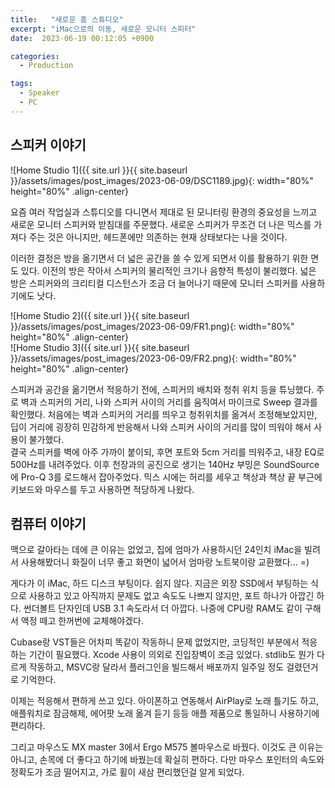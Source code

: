 ```yaml
---
title:   "새로운 홈 스튜디오"
excerpt: "iMac으로의 이동, 새로운 모니터 스피터"
date:  2023-06-19 00:12:05 +0900

categories:
  - Production

tags:
  - Speaker
  - PC
---
```


## 스피커 이야기  

![Home Studio 1]({{ site.url }}{{ site.baseurl }}/assets/images/post_images/2023-06-09/DSC1189.jpg){: width="80%" height="80%" .align-center}  

요즘 여러 작업실과 스튜디오를 다니면서 제대로 된 모니터링 환경의 중요성을 느끼고 새로운 모니터 스피커와 받침대를 주문했다. 새로운 스피커가 무조건 더 나은 믹스를 가져다 주는 것은 아니지만, 헤드폰에만 의존하는 현재 상태보다는 나을 것이다.  

이러한 결정은 방을 옮기면서 더 넓은 공간을 쓸 수 있게 되면서 이를 활용하기 위한 면도 있다. 이전의 방은 작아서 스피커의 물리적인 크기나 음향적 특성이 불리했다. 넓은 방은 스피커와의 크리티컬 디스턴스가 조금 더 늘어나기 때문에 모니터 스피커를 사용하기에도 낫다.  

![Home Studio 2]({{ site.url }}{{ site.baseurl }}/assets/images/post_images/2023-06-09/FR1.png){: width="80%" height="80%" .align-center}  
![Home Studio 3]({{ site.url }}{{ site.baseurl }}/assets/images/post_images/2023-06-09/FR2.png){: width="80%" height="80%" .align-center}  

스피커과 공간을 옮기면서 적응하기 전에, 스피커의 배치와 청취 위치 등을 튜닝했다. 주로 벽과 스피커의 거리, 나와 스피커 사이의 거리를 움직여서 마이크로 Sweep 결과를 확인했다. 처음에는 벽과 스피커의 거리를 띄우고 청취위치를 옮겨서 조정해보았지만, 딥이 거리에 굉장히 민감하게 반응해서 나와 스피커 사이의 거리를 많이 띄워야 해서 사용이 불가했다.  
결국 스피커를 벽에 아주 가까이 붙이되, 후면 포트와 5cm 거리를 띄워주고, 내장 EQ로 500Hz를 내려주었다. 이후 천장과의 공진으로 생기는 140Hz 부밍은 SoundSource에 Pro-Q 3를 로드해서 잡아주었다. 믹스 시에는 허리를 세우고 책상과 책상 끝 부근에 키보드와 마우스를 두고 사용하면 적당하게 나왔다.  

## 컴퓨터 이야기  
  
맥으로 갈아타는 데에 큰 이유는 없었고, 집에 엄마가 사용하시던 24인치 iMac을 빌려서 사용해봤더니 화질이 너무 좋고 화면이 넓어서 엄마랑 노트북이랑 교환했다... =)  

게다가 이 iMac, 하드 디스크 부팅이다. 쉽지 않다. 지금은 외장 SSD에서 부팅하는 식으로 사용하고 있고 아직까지 문제도 없고 속도도 나쁘지 않지만, 포트 하나가 아깝긴 하다. 썬더볼트 단자인데 USB 3.1 속도라서 더 아깝다. 나중에 CPU랑 RAM도 같이 구해서 액정 떼고 한꺼번에 교체해야겠다.  

Cubase랑 VST들은 어차피 똑같이 작동하니 문제 없었지만, 코딩적인 부분에서 적응하는 기간이 필요했다. Xcode 사용이 의외로 진입장벽이 조금 있었다. stdlib도 뭔가 다르게 작동하고, MSVC랑 달라서 플러그인을 빌드해서 배포까지 일주일 정도 걸렸던거로 기억한다.  

이제는 적응해서 편하게 쓰고 있다. 아이폰하고 연동해서 AirPlay로 노래 틀기도 하고, 애플워치로 잠금해제, 에어팟 노래 옮겨 듣기 등등 애플 제품으로 통일하니 사용하기에 편리하다.  

그리고 마우스도 MX master 3에서 Ergo M575 볼마우스로 바꿨다. 이것도 큰 이유는 아니고, 손목에 더 좋다고 하기에 바꿨는데 확실히 편하다. 다만 마우스 포인터의 속도와 정확도가 조금 떨어지고, 가로 휠이 새삼 편리했던걸 알게 되었다.  
